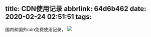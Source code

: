 title: CDN使用记录
abbrlink: 64d6b462
date: 2020-02-24 02:51:51
tags:
---
国内和国外cdn免费使用记录，
![](https://zhengapple.xyz/图片/20191231横县/万山第一.jpg)